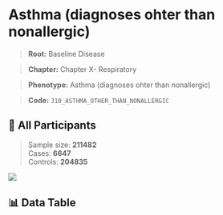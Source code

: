 # Asthma (diagnoses ohter than nonallergic)

> **Root:** Baseline Disease  

> **Chapter:** Chapter X- Respiratory  

> **Phenotype:** Asthma (diagnoses ohter than nonallergic)  

> **Code:** `J10_ASTHMA_OTHER_THAN_NONALLERGIC`

## 🧪 All Participants  
> Sample size: **211482**  
> Cases: **6647**  
> Controls: **204835**
<img src="/Sensitive/Figures/ALL/Baseline/J10_ASTHMA_OTHER_THAN_NONALLERGIC.png"/>

## 📊 Data Table
<CsvTableMRF src="/Sensitive/Data/ALL/Baseline/LG_J10_ASTHMA_OTHER_THAN_NONALLERGIC.csv"/>

